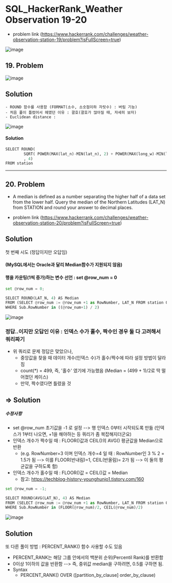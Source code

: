 # SQL_HackerRank_Weather Observation 19-20
- problem link (https://www.hackerrank.com/challenges/weather-observation-station-19/problem?isFullScreen=true)

![image](https://user-images.githubusercontent.com/99947811/166617672-e73b7ab3-5131-4ca4-ab9e-c86d40bd36c7.png)

## 19. Problem
![image](https://user-images.githubusercontent.com/99947811/166617681-6b0411f0-00f2-4100-9b7f-dd11cfe15519.png)

## Solution

    - ROUND 함수를 사용함 (FORMAT(소수, 소숫점이하 자릿수) : 버림 기능)
    - 처음 풀이 틀렸어서 헤맸던 이유 : 괄호(괄호가 많아질 때, 자세히 보자)
    - Euclidean distance : 
![image](https://user-images.githubusercontent.com/99947811/166617692-05370def-57ab-4377-a101-4a3f4dd494a1.png)

#### Solution


```python
SELECT ROUND(
        SQRT( POWER(MAX(lat_n)-MIN(lat_n), 2) + POWER(MAX(long_w)-MIN(long_w),2) )
        , 4)
FROM station
```

---

## 20. Problem
- A median is defined as a number separating the higher half of a data set from the lower half. Query the median of the Northern Latitudes (LAT_N) from STATION and round your answer to  decimal places.

- problem link (https://www.hackerrank.com/challenges/weather-observation-station-20/problem?isFullScreen=true)

## Solution
첫 번째 시도 (정답이지만 오답임)
#### (MySQL에서는 Oracle과 달리 Median함수가 지원되지 않음)
#### 행을 카운팅(1씩 증가)하는 변수 선언 : set @row_num = 0


```python
set @row_num = 0;

SELECT ROUND(LAT_N, 4) AS Median
FROM (SELECT @row_num := @row_num +1 as RowNumber, LAT_N FROM station ORDER BY LAT_N) AS Sub 
WHERE Sub.RowNumber in ((@row_num+1) / 2)
```

![image](https://user-images.githubusercontent.com/99947811/166617708-79b0ae86-e975-4ab1-b844-ad963b760032.png)


### 정답..이지만 오답인 이유 : 인덱스 수가 홀수, 짝수인 경우 둘 다 고려해서 쿼리짜기
- 위 쿼리로 문제 정답은 맞았으나, 
    - 중앙값을 찾을 때 데이터 개수(인덱스 수)가 홀수/짝수에 따라 설정 방법이 달라짐
    - count(*) = 499, 즉, '홀수' 였기에 가능했음  (Median = (499 + 1)/2로 딱 떨어졌던 케이스)
    - 만약, 짝수였다면 틀렸을 것

## => Solution
##### 수정사항 
- set @row_num 초기값을 -1 로 설정 --> 행 인덱스 0부터 시작되도록 만듦 (인덱스가 1부터 나오면, +1을 해야하는 등 쿼리가 좀 복잡해지더군요)
- 인덱스 개수가 짝수일 때 : FLOOR()값과 CEIL()의 AVG() 평균값을 Median으로 반환
   - (e.g. RowNumber=3 이며 인덱스 개수=4 일 때 :  RowNumber인 3 %  2 = 1.5가 됨 --> 이를 FLOOR(반내림)=1, CEIL(반올림)= 2가 됨 --> 이 둘의 평균값을 구하도록 함)
- 인덱스 개수가 홀수일 때 : FLOOR()값 = CEIL()값 = Median
   - 참고: https://techblog-history-younghunjo1.tistory.com/160


```python
set @row_num = -1;

SELECT ROUND(AVG(LAT_N), 4) AS Median
FROM (SELECT @row_num := @row_num +1 as RowNumber, LAT_N FROM station ORDER BY LAT_N) AS Sub 
WHERE Sub.RowNumber in (FLOOR(@row_num)/2, CEIL(@row_num)/2)
```

![image](https://user-images.githubusercontent.com/99947811/166617731-39df7448-6fc3-463c-aa19-acabe4cd6ea2.png)


## Solution
또 다른 풀이 방법 : PERCENT_RANK() 함수 사용할 수도 있음
  - PERCENT_RANK는 해당 그룹 안에서의 백분위 순위(Percentil Rank)를 반환함
  - 0이상 1이하의 값을 반환함 --> 즉, 중위값 median을 구하려면, 0.5를 구하면 됨.
  - Syntax
    - PERCENT_RANK() OVER ([partition_by_clause] order_by_clause)


```python

```
